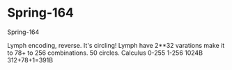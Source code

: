 # Spring-164
Spring-164

Lymph encoding, reverse.
It's circling! 
Lymph have 2**32 varations make it to 78+ to 256 combinations. 50 circles.
Calculus 0-255 1-256
1024B
312+78+1=391B
